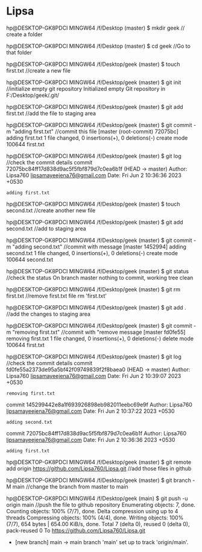 # Lipsa

hp@DESKTOP-GK8PDCI MINGW64 /f/Desktop (master)
$ mkdir geek                          // create a folder

hp@DESKTOP-GK8PDCI MINGW64 /f/Desktop (master)
$ cd geek                       //Go to that folder

hp@DESKTOP-GK8PDCI MINGW64 /f/Desktop/geek (master)
$ touch first.txt                  //create a new file

hp@DESKTOP-GK8PDCI MINGW64 /f/Desktop/geek (master)
$ git init                              //initialize empty git repository
Initialized empty Git repository in F:/Desktop/geek/.git/

hp@DESKTOP-GK8PDCI MINGW64 /f/Desktop/geek (master)
$ git add first.txt                        //add the file to staging area 

hp@DESKTOP-GK8PDCI MINGW64 /f/Desktop/geek (master)
$ git commit -m "adding first.txt"                         //commit this file
[master (root-commit) 72075bc] adding first.txt
 1 file changed, 0 insertions(+), 0 deletions(-)
 create mode 100644 first.txt

hp@DESKTOP-GK8PDCI MINGW64 /f/Desktop/geek (master)
$ git log                                                     //check the commit details
commit 72075bc84ff17d838d9ac5f5fbf879d7c0ea6b1f (HEAD -> master)
Author: Lipsa760 <lipsamayeejena76@gmail.com>
Date:   Fri Jun 2 10:36:36 2023 +0530

    adding first.txt

hp@DESKTOP-GK8PDCI MINGW64 /f/Desktop/geek (master)
$ touch second.txt                                    //create another new file

hp@DESKTOP-GK8PDCI MINGW64 /f/Desktop/geek (master)
$ git add second.txt                                     //add to staging area

hp@DESKTOP-GK8PDCI MINGW64 /f/Desktop/geek (master)
$ git commit -m "adding second.txt"                          //commit with message
[master 1452994] adding second.txt
 1 file changed, 0 insertions(+), 0 deletions(-)
 create mode 100644 second.txt

hp@DESKTOP-GK8PDCI MINGW64 /f/Desktop/geek (master)
$ git status                                                 //check the status
On branch master
nothing to commit, working tree clean

hp@DESKTOP-GK8PDCI MINGW64 /f/Desktop/geek (master)
$ git rm first.txt                            //remove first.txt file
rm 'first.txt'

hp@DESKTOP-GK8PDCI MINGW64 /f/Desktop/geek (master)
$ git add .                                      //add the changes to staging area

hp@DESKTOP-GK8PDCI MINGW64 /f/Desktop/geek (master)
$ git commit -m "removing first.txt"                     //commit with "remove message
[master fd0fe55] removing first.txt
 1 file changed, 0 insertions(+), 0 deletions(-)
 delete mode 100644 first.txt

hp@DESKTOP-GK8PDCI MINGW64 /f/Desktop/geek (master)
$ git log                                                      //check the commit details
commit fd0fe55a2373de95a5bf42f09749839f2f8baea0 (HEAD -> master)
Author: Lipsa760 <lipsamayeejena76@gmail.com>
Date:   Fri Jun 2 10:39:07 2023 +0530

    removing first.txt

commit 145299442e8a1f693926898eb982011eebc69e9f
Author: Lipsa760 <lipsamayeejena76@gmail.com>
Date:   Fri Jun 2 10:37:22 2023 +0530

    adding second.txt

commit 72075bc84ff17d838d9ac5f5fbf879d7c0ea6b1f
Author: Lipsa760 <lipsamayeejena76@gmail.com>
Date:   Fri Jun 2 10:36:36 2023 +0530

    adding first.txt

hp@DESKTOP-GK8PDCI MINGW64 /f/Desktop/geek (master)
$ git remote add origin https://github.com/Lipsa760/Lipsa.git                   //add those files in github

hp@DESKTOP-GK8PDCI MINGW64 /f/Desktop/geek (master)
$ git branch -M main                                              //change the branch from master to main

hp@DESKTOP-GK8PDCI MINGW64 /f/Desktop/geek (main)
$ git push -u origin main                                            //push the file to github repository
Enumerating objects: 7, done.
Counting objects: 100% (7/7), done.
Delta compression using up to 4 threads
Compressing objects: 100% (4/4), done.
Writing objects: 100% (7/7), 654 bytes | 654.00 KiB/s, done.
Total 7 (delta 0), reused 0 (delta 0), pack-reused 0
To https://github.com/Lipsa760/Lipsa.git
 * [new branch]      main -> main
branch 'main' set up to track 'origin/main'.
